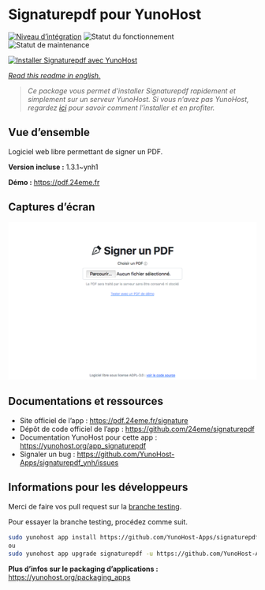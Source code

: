 <!--
N.B.: This README was automatically generated by https://github.com/YunoHost/apps/tree/master/tools/README-generator
It shall NOT be edited by hand.
-->

# Signaturepdf pour YunoHost

[![Niveau d’intégration](https://dash.yunohost.org/integration/signaturepdf.svg)](https://dash.yunohost.org/appci/app/signaturepdf) ![Statut du fonctionnement](https://ci-apps.yunohost.org/ci/badges/signaturepdf.status.svg) ![Statut de maintenance](https://ci-apps.yunohost.org/ci/badges/signaturepdf.maintain.svg)

[![Installer Signaturepdf avec YunoHost](https://install-app.yunohost.org/install-with-yunohost.svg)](https://install-app.yunohost.org/?app=signaturepdf)

*[Read this readme in english.](./README.md)*

> *Ce package vous permet d’installer Signaturepdf rapidement et simplement sur un serveur YunoHost.
Si vous n’avez pas YunoHost, regardez [ici](https://yunohost.org/#/install) pour savoir comment l’installer et en profiter.*

## Vue d’ensemble

Logiciel web libre permettant de signer un PDF.

**Version incluse :** 1.3.1~ynh1

**Démo :** https://pdf.24eme.fr

## Captures d’écran

![Capture d’écran de Signaturepdf](./doc/screenshots/screenshot.png)

## Documentations et ressources

* Site officiel de l’app : <https://pdf.24eme.fr/signature>
* Dépôt de code officiel de l’app : <https://github.com/24eme/signaturepdf>
* Documentation YunoHost pour cette app : <https://yunohost.org/app_signaturepdf>
* Signaler un bug : <https://github.com/YunoHost-Apps/signaturepdf_ynh/issues>

## Informations pour les développeurs

Merci de faire vos pull request sur la [branche testing](https://github.com/YunoHost-Apps/signaturepdf_ynh/tree/testing).

Pour essayer la branche testing, procédez comme suit.

``` bash
sudo yunohost app install https://github.com/YunoHost-Apps/signaturepdf_ynh/tree/testing --debug
ou
sudo yunohost app upgrade signaturepdf -u https://github.com/YunoHost-Apps/signaturepdf_ynh/tree/testing --debug
```

**Plus d’infos sur le packaging d’applications :** <https://yunohost.org/packaging_apps>